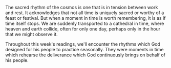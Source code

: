 The sacred rhythm of the cosmos is one that is in tension between work and rest. It acknowledges that not all time is uniquely sacred or worthy of a feast or festival. But when a moment in time is worth remembering, it is as if time itself stops. We are suddenly transported to a cathedral in time, where heaven and earth collide, often for only one day, perhaps only in the hour that we might observe it.

Throughout this week's readings, we'll encounter the rhythms which God designed for his people to practice seasonally. They were moments in time which rehearse the deliverance which God continuously brings on behalf of his people.